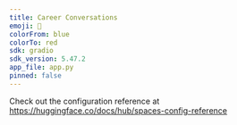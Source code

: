 ```yaml
---
title: Career Conversations
emoji: 🏃
colorFrom: blue
colorTo: red
sdk: gradio
sdk_version: 5.47.2
app_file: app.py
pinned: false
---
```


Check out the configuration reference at https://huggingface.co/docs/hub/spaces-config-reference

